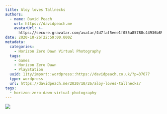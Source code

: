 ```yaml
---
title: Aloy loves Tallnecks
authors:
  - name: David Peach
    url: https://davidpeach.me
    avatarUrl: >-
      https://secure.gravatar.com/avatar/4d7faf5eee1f055a85788c44936b8995eaab6dfb004e7854ec747ccb272e91ee?s=96&d=mm&r=g
date: 2020-10-26T22:59:00.000Z
metadata:
  categories:
    - Horizon Zero Dawn Virtual Photography
  tags:
    - Games
    - Horizon Zero Dawn
    - PlayStation
  uuid: 11ty/import::wordpress::https://davidpeach.co.uk/?p=37677
  type: wordpress
  url: https://davidpeach.me/2020/10/26/aloy-loves-tallnecks/
tags:
  - horizon-zero-dawn-virtual-photography
---
```

[![](/assets/Aloy-loves-Tallnecks-2048x1152-N0d4WB34Fggo.jpg)](/assets/Aloy-loves-Tallnecks-2048x1152-N0d4WB34Fggo.jpg)